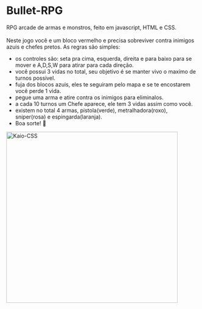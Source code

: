 # Bullet-RPG
RPG arcade de armas e monstros, feito em javascript, HTML e CSS.
</br>
</br>
Neste jogo você e um bloco vermelho e precisa sobreviver contra inimigos azuis e chefes pretos. As regras são simples:
</br>
* os controles são: seta pra cima, esquerda, direita e para baixo para se mover e A,D,S,W para atirar para cada direção.
* você possui 3 vidas no total, seu objetivo é se manter vivo o maxímo de turnos possivel.
* fuja dos blocos azuis, eles te seguiram pelo mapa e se te encostarem você perde 1 vida.
* pegue uma arma e atire contra os inimigos para eliminalos.
* a cada 10 turnos um Chefe aparece, ele tem 3 vidas assim como você.
* existem no total 4 armas, pistola(verde), metralhadora(roxo), sniper(rosa) e espingarda(laranja).
* Boa sorte! 🤠



 <img align="center" alt="Kaio-CSS" height="450" src="https://github.com/KaioGabrielSouzaRozini/Bullet-RPG/assets/110106110/5bb9391e-5803-4672-9deb-79175758cc4e">


